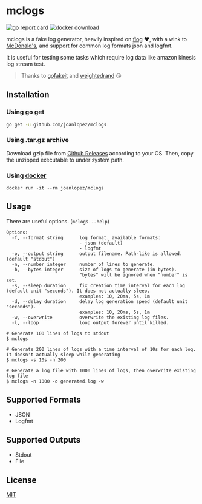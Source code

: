 # mclogs

[![go report card](https://goreportcard.com/badge/github.com/joanlopez/mclogs)](https://goreportcard.com/report/github.com/joanlopez/mclogs)  [![docker download](https://img.shields.io/docker/pulls/joanlopez/mclogs.svg)](https://hub.docker.com/r/joanlopez/mclogs)

mclogs is a fake log generator, heavily inspired on [flog](github.com/mingrammer/flog) ❤️, with a wink to [McDonald's](https://mcdonalds.es/), and support for common log formats json and logfmt.

It is useful for testing some tasks which require log data like amazon kinesis log stream test.

> Thanks to [gofakeit](https://github.com/brianvoe/gofakeit) and [weightedrand](https://github.com/mroth/weightedrand/) 😘

## Installation

### Using go get

```bash
go get -u github.com/joanlopez/mclogs
```

### Using .tar.gz archive

Download gzip file from [Github Releases](https://github.com/joanlopez/mclogs/releases/latest) according to your OS. Then, copy the unzipped executable to under system path.

### Using [docker](https://www.docker.com)

```
docker run -it --rm joanlopez/mclogs
```

## Usage

There are useful options. (`mclogs --help`)

```console
Options:
  -f, --format string      log format. available formats:
                           - json (default)
                           - logfmt
  -o, --output string      output filename. Path-like is allowed. (default "stdout")
  -n, --number integer     number of lines to generate.
  -b, --bytes integer      size of logs to generate (in bytes).
                           "bytes" will be ignored when "number" is set.
  -s, --sleep duration     fix creation time interval for each log (default unit "seconds"). It does not actually sleep.
                           examples: 10, 20ms, 5s, 1m
  -d, --delay duration     delay log generation speed (default unit "seconds").
                           examples: 10, 20ms, 5s, 1m
  -w, --overwrite          overwrite the existing log files.
  -l, --loop               loop output forever until killed.
```

```console
# Generate 100 lines of logs to stdout
$ mclogs

# Generate 200 lines of logs with a time interval of 10s for each log. It doesn't actually sleep while generating
$ mclogs -s 10s -n 200 

# Generate a log file with 1000 lines of logs, then overwrite existing log file
$ mclogs -n 1000 -o generated.log -w
```

## Supported Formats

- JSON
- Logfmt

## Supported Outputs

- Stdout
- File

## License

[MIT](LICENSE)
